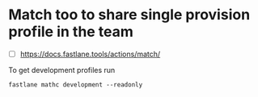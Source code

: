 
# Match too to share single provision profile in the team

- [ ] <https://docs.fastlane.tools/actions/match/>

To get development profiles run
```
fastlane mathc development --readonly
```
